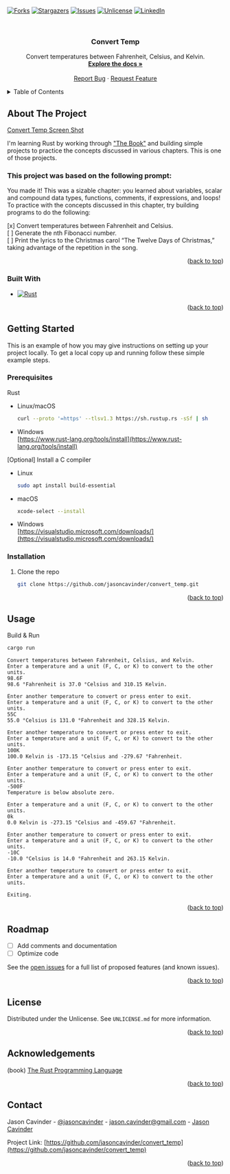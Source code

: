 <a name="readme-top"></a>

<!-- [![Contributors][contributors-shield]][contributors-url] -->

[![Forks][forks-shield]][forks-url]
[![Stargazers][stars-shield]][stars-url]
[![Issues][issues-shield]][issues-url]
[![Unlicense][license-shield]][license-url]
[![LinkedIn][linkedin-shield]][linkedin-url]

<!-- PROJECT LOGO -->
<br />
<div align="center">

<h3 align="center">Convert Temp</h3>

  <p align="center">
    Convert temperatures between Fahrenheit, Celsius, and Kelvin.
    <br />
    <a href="https://github.com/jasoncavinder/convert_temp"><strong>Explore the docs »</strong></a>
    <br />
    <br />
    <!-- <a href="https://github.com/jasoncavinder/convert_temp">View Demo</a>
    · -->
    <a href="https://github.com/jasoncavinder/convert_temp/issues">Report Bug</a>
    ·
    <a href="https://github.com/jasoncavinder/convert_temp/issues">Request Feature</a>
  </p>
</div>

<!-- TABLE OF CONTENTS -->
<details>
  <summary>Table of Contents</summary>
  <ol>
    <li>
      <a href="#about-the-project">About The Project</a>
      <ul>
        <li><a href="#built-with">Built With</a></li>
      </ul>
    </li>
    <li>
      <a href="#getting-started">Getting Started</a>
      <ul>
        <li><a href="#prerequisites">Prerequisites</a></li>
        <li><a href="#installation">Installation</a></li>
      </ul>
    </li>
    <li><a href="#usage">Usage</a></li>
    <li><a href="#roadmap">Roadmap</a></li>
    <li><a href="#contributing">Contributing</a></li>
    <li><a href="#license">License</a></li>
    <li><a href="#contact">Contact</a></li>
    <li><a href="#acknowledgments">Acknowledgments</a></li>
  </ol>
</details>

<!-- ABOUT THE PROJECT -->

## About The Project

[Convert Temp Screen Shot][product-screenshot]

I'm learning Rust by working through ["The Book"](https://doc.rust-lang.org/stable/book/) and building simple projects to practice the concepts discussed in various chapters. This is one of those projects.

### This project was based on the following prompt:

You made it! This was a sizable chapter: you learned about variables, scalar and compound data types, functions, comments, if expressions, and loops! To practice with the concepts discussed in this chapter, try building programs to do the following:

[x] Convert temperatures between Fahrenheit and Celsius.  
[ ] Generate the nth Fibonacci number.  
[ ] Print the lyrics to the Christmas carol “The Twelve Days of Christmas,” taking advantage of the repetition in the song.

<p align="right">(<a href="#readme-top">back to top</a>)</p>

### Built With

- [![Rust][rust-lang]][rust-url]

<p align="right">(<a href="#readme-top">back to top</a>)</p>

<!-- GETTING STARTED -->

## Getting Started

This is an example of how you may give instructions on setting up your project locally.
To get a local copy up and running follow these simple example steps.

### Prerequisites

Rust

- Linux/macOS
  ```sh
  curl --proto '=https' --tlsv1.3 https://sh.rustup.rs -sSf | sh
  ```
- Windows  
  [https://www.rust-lang.org/tools/install](https://www.rust-lang.org/tools/install)

\[Optional\] Install a C compiler

- Linux
  ```sh
  sudo apt install build-essential
  ```
- macOS
  ```sh
  xcode-select --install
  ```
- Windows  
  [https://visualstudio.microsoft.com/downloads/](https://visualstudio.microsoft.com/downloads/)

### Installation

1. Clone the repo
   ```sh
   git clone https://github.com/jasoncavinder/convert_temp.git
   ```

<p align="right">(<a href="#readme-top">back to top</a>)</p>

<!-- USAGE EXAMPLES -->

## Usage

Build & Run

```sh
cargo run
```

```
Convert temperatures between Fahrenheit, Celsius, and Kelvin.
Enter a temperature and a unit (F, C, or K) to convert to the other units.
98.6F
98.6 °Fahrenheit is 37.0 °Celsius and 310.15 Kelvin.

Enter another temperature to convert or press enter to exit.
Enter a temperature and a unit (F, C, or K) to convert to the other units.
55C
55.0 °Celsius is 131.0 °Fahrenheit and 328.15 Kelvin.

Enter another temperature to convert or press enter to exit.
Enter a temperature and a unit (F, C, or K) to convert to the other units.
100K
100.0 Kelvin is -173.15 °Celsius and -279.67 °Fahrenheit.

Enter another temperature to convert or press enter to exit.
Enter a temperature and a unit (F, C, or K) to convert to the other units.
-500F
Temperature is below absolute zero.

Enter a temperature and a unit (F, C, or K) to convert to the other units.
0k
0.0 Kelvin is -273.15 °Celsius and -459.67 °Fahrenheit.

Enter another temperature to convert or press enter to exit.
Enter a temperature and a unit (F, C, or K) to convert to the other units.
-10C
-10.0 °Celsius is 14.0 °Fahrenheit and 263.15 Kelvin.

Enter another temperature to convert or press enter to exit.
Enter a temperature and a unit (F, C, or K) to convert to the other units.

Exiting.
```

<p align="right">(<a href="#readme-top">back to top</a>)</p>

<!-- ROADMAP -->

## Roadmap

- [ ] Add comments and documentation
- [ ] Optimize code

See the [open issues](https://github.com/othneildrew/Best-README-Template/issues) for a full list of proposed features (and known issues).

<p align="right">(<a href="#readme-top">back to top</a>)</p>

<!-- LICENSE -->

## License

Distributed under the Unlicense. See `UNLICENSE.md` for more information.

<p align="right">(<a href="#readme-top">back to top</a>)</p>

<!-- ACKNOWLEDGEMENTS -->

## Acknowledgements

(book) [The Rust Programming Language](https://doc.rust-lang.org/stable/book/)

<p align="right">(<a href="#readme-top">back to top</a>)</p>

<!-- CONTACT -->

## Contact

Jason Cavinder - [@jasoncavinder](https://twitter.com/jasoncavinder) - jason.cavinder@gmail.com - [Jason Cavinder][linkedin-url]

Project Link: [https://github.com/jasoncavinder/convert_temp](https://github.com/jasoncavinder/convert_temp)

<p align="right">(<a href="#readme-top">back to top</a>)</p>

<!-- MARKDOWN LINKS & IMAGES -->
<!-- https://www.markdownguide.org/basic-syntax/#reference-style-links -->

[contributors-shield]: https://img.shields.io/github/contributors/jasoncavinder/convert_temp.svg?style=for-the-badge
[contributors-url]: https://github.com/jasoncavinder/convert_temp/graphs/contributors
[forks-shield]: https://img.shields.io/github/forks/jasoncavinder/convert_temp.svg?style=for-the-badge
[forks-url]: https://github.com/jasoncavinder/convert_temp/network/members
[stars-shield]: https://img.shields.io/github/stars/jasoncavinder/convert_temp.svg?style=for-the-badge
[stars-url]: https://github.com/jasoncavinder/convert_temp/stargazers
[issues-shield]: https://img.shields.io/github/issues/jasoncavinder/convert_temp.svg?style=for-the-badge
[issues-url]: https://github.com/jasoncavinder/convert_temp/issues
[license-shield]: https://img.shields.io/github/license/jasoncavinder/convert_temp.svg?style=for-the-badge
[license-url]: https://github.com/jasoncavinder/convert_temp/blob/master/UNLICENSE.txt
[linkedin-shield]: https://img.shields.io/badge/-LinkedIn-black.svg?style=for-the-badge&logo=linkedin&colorB=555
[linkedin-url]: https://linkedin.com/in/jason-cavinder
[product-screenshot]: images/screenshot.png
[rust-lang]: https://img.shields.io/badge/Rust-181212?style=for-the-badge&logo=Rust&logoColor=685040
[rust-url]: https://www.rust-lang.org/

<!--
README.md based on [othneildrew/Best-README-Template]: https://github.com/othneildrew/Best-README-Template

MIT License

Copyright (c) 2021 Othneil Drew

Permission is hereby granted, free of charge, to any person obtaining a copy
of this software and associated documentation files (the "Software"), to deal
in the Software without restriction, including without limitation the rights
to use, copy, modify, merge, publish, distribute, sublicense, and/or sell
copies of the Software, and to permit persons to whom the Software is
furnished to do so, subject to the following conditions:

The above copyright notice and this permission notice shall be included in all
copies or substantial portions of the Software.

THE SOFTWARE IS PROVIDED "AS IS", WITHOUT WARRANTY OF ANY KIND, EXPRESS OR
IMPLIED, INCLUDING BUT NOT LIMITED TO THE WARRANTIES OF MERCHANTABILITY,
FITNESS FOR A PARTICULAR PURPOSE AND NONINFRINGEMENT. IN NO EVENT SHALL THE
AUTHORS OR COPYRIGHT HOLDERS BE LIABLE FOR ANY CLAIM, DAMAGES OR OTHER
LIABILITY, WHETHER IN AN ACTION OF CONTRACT, TORT OR OTHERWISE, ARISING FROM,
OUT OF OR IN CONNECTION WITH THE SOFTWARE OR THE USE OR OTHER DEALINGS IN THE
SOFTWARE. -->
